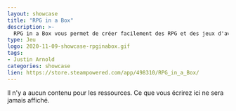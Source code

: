 ```yaml
---
layout: showcase
title: "RPG in a Box"
description: >-
  RPG in a Box vous permet de créer facilement des RPG et des jeux d'aventure en 3D avec un style à base de voxels !
type: Jeu
logo: 2020-11-09-showcase-rpginabox.gif
tags:
- Justin Arnold
categories: showcase
lien: https://store.steampowered.com/app/498310/RPG_in_a_Box/
---
```


Il n'y a aucun contenu pour les ressources.
Ce que vous écrirez ici ne sera jamais affiché.
